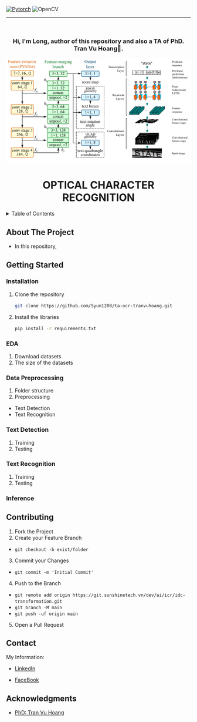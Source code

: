 [![Pytorch](https://img.shields.io/badge/PyTorch-EE4C2C?style=for-the-badge&logo=pytorch&logoColor=white)][1]
![OpenCV](https://img.shields.io/badge/OpenCV-27338e?style=for-the-badge&logo=OpenCV&logoColor=white)


[1]: https://pytorch.org

[2]: https://www.facebook.com/syun128

[3]: https://wandb.ai/site

[4]: https://fastapi.tiangolo.com/

[5]: https://github.com/Syun1208

[6]: https://join.skype.com/invite/x3bJIhveDnae

[7]: https://git.sunshinetech.vn/dev/ai/icr/idc-transformation.git

[8]: https://www.linkedin.com/in/syun-cet


---
<!-- PROJECT LOGO -->
<br />
<div align="center">
    <h3>Hi, I'm Long, author of this repository and also a TA of PhD. Tran Vu Hoang🚀.</h3>
<a>
    <img src="images/east_crnn.jpg" alt="Logo" width="" height="">
</a>
<h1 align="center">OPTICAL CHARACTER RECOGNITION</h1>
</div>



<!-- TABLE OF CONTENTS -->
<details>
  <summary>Table of Contents</summary>
  <ol>
    <li>
      <a href="#about-the-project">About The Project</a>
    </li>
    <li>
      <a href="#getting-started">Getting Started</a>
        <ul>
            <li><a href="#installation">Installation</a></li>
            <li><a href="#eda">EDA</a></li>
            <li><a href="#data-preprocessing">Data Preprocessing</a></li>
            <li><a href="#text-detection">Text Detection</a></li>
            <li><a href="#text-recognition">Text Recognition</a></li>
            <li><a href="#inference">Inference</a></li>
        </ul>
    </li>
    <li><a href="#roadmap">Roadmap</a></li>
    <li><a href="#contributing">Contributing</a></li>
    <li><a href="#contact">Contact</a></li>
  </ol>
</details>



<!-- ABOUT THE PROJECT -->

## About The Project
* In this repository, 

<!-- GETTING STARTED -->

## Getting Started

### Installation

1. Clone the repository
    ```sh
    git clone https://github.com/Syun1208/ta-ocr-tranvuhoang.git
    ```
2. Install the libraries
   ```sh
   pip install -r requirements.txt
   ```

### EDA
1. Download datasets
2. The size of the datasets
### Data Preprocessing
1. Folder structure
2. Preprocessing
* Text Detection
* Text Recognition
### Text Detection
1. Training
2. Testing
### Text Recognition
1. Training
2. Testing
### Inference



<!-- CONTRIBUTING -->

## Contributing

1. Fork the Project
2. Create your Feature Branch

* `git checkout -b exist/folder`

3. Commit your Changes

* `git commit -m 'Initial Commit'`

4. Push to the Branch

* `git remote add origin https://git.sunshinetech.vn/dev/ai/icr/idc-transformation.git`
* `git branch -M main`
* `git push -uf origin main`

5. Open a Pull Request

<!-- CONTACT -->

## Contact

My Information:
- [LinkedIn](https://www.linkedin.com/in/syun-cet/)

- [FaceBook](https://www.facebook.com/syun128/)


<!-- ACKNOWLEDGMENTS -->

## Acknowledgments

* [PhD: Tran Vu Hoang](https://www.facebook.com/tranvuhoang.1803)
